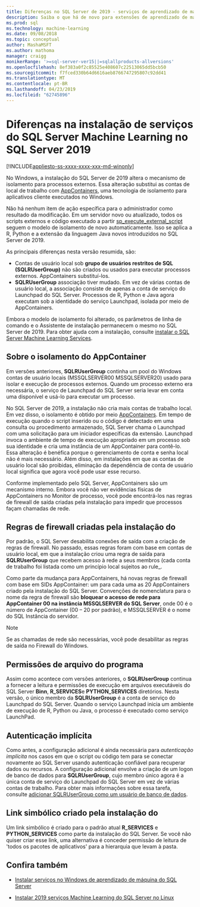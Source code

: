 ```yaml
---
title: Diferenças no SQL Server de 2019 - serviços de aprendizado de máquina do SQL Server
description: Saiba o que há de novo para extensões de aprendizado de máquina R e Python SQL Server na versão de visualização do SQL Server de 2019.
ms.prod: sql
ms.technology: machine-learning
ms.date: 09/08/2018
ms.topic: conceptual
author: MashaMSFT
ms.author: mathoma
manager: craigg
monikerRange: '>=sql-server-ver15||=sqlallproducts-allversions'
ms.openlocfilehash: 8ef383a0f2c85525e408607c22513065dd5bcb50
ms.sourcegitcommit: f7fced330b64d6616aeb8766747295807c92dd41
ms.translationtype: MT
ms.contentlocale: pt-BR
ms.lasthandoff: 04/23/2019
ms.locfileid: "62745896"
---
```

# <a name="differences-in-sql-server-machine-learning-services-installation-in-sql-server-2019"></a>Diferenças na instalação de serviços do SQL Server Machine Learning no SQL Server 2019  
[!INCLUDE[appliesto-ss-xxxx-xxxx-xxx-md-winonly](../../includes/appliesto-ss-xxxx-xxxx-xxx-md-winonly.md)]

No Windows, a instalação do SQL Server de 2019 altera o mecanismo de isolamento para processos externos. Essa alteração substitui as contas de local de trabalho com [AppContainers](https://docs.microsoft.com/windows/desktop/secauthz/appcontainer-isolation), uma tecnologia de isolamento para aplicativos cliente executados no Windows. 

Não há nenhum item de ação específica para o administrador como resultado da modificação. Em um servidor novo ou atualizado, todos os scripts externos e código executado a partir [sp_execute_external_script](../../relational-databases/system-stored-procedures/sp-execute-external-script-transact-sql.md) seguem o modelo de isolamento de novo automaticamente. Isso se aplica a R, Python e a extensão da linguagem Java novos introduzidos no SQL Server de 2019.

As principais diferenças nesta versão resumida, são:

+ Contas de usuário local sob **grupo de usuários restritos de SQL (SQLRUserGroup)** não são criados ou usados para executar processos externos. AppContainers substituí-los.
+ **SQLRUserGroup** associação tiver mudado. Em vez de várias contas de usuário local, a associação consiste de apenas a conta de serviço do Launchpad do SQL Server. Processos de R, Python e Java agora executam sob a identidade do serviço Launchpad, isolada por meio de AppContainers.

Embora o modelo de isolamento foi alterado, os parâmetros de linha de comando e o Assistente de instalação permanecem o mesmo no SQL Server de 2019. Para obter ajuda com a instalação, consulte [instalar o SQL Server Machine Learning Services](sql-machine-learning-services-windows-install.md).

## <a name="about-appcontainer-isolation"></a>Sobre o isolamento do AppContainer

Em versões anteriores, **SQLRUserGroup** continha um pool do Windows contas de usuário locais (MSSQLSERVER00 MSSQLSERVER20) usado para isolar e execução de processos externos. Quando um processo externo era necessária, o serviço de Launchpad do SQL Server seria levar em conta uma disponível e usá-lo para executar um processo. 

No SQL Server de 2019, a instalação não cria mais contas de trabalho local. Em vez disso, o isolamento é obtido por meio [AppContainers](https://docs.microsoft.com/windows/desktop/secauthz/appcontainer-isolation). Em tempo de execução quando o script inserido ou o código é detectado em uma consulta ou procedimento armazenado, SQL Server chama o Launchpad com uma solicitação para um iniciador específicas da extensão. Launchpad invoca o ambiente de tempo de execução apropriado em um processo sob sua identidade e cria uma instância de um AppContainer para contê-lo. Essa alteração é benéfica porque o gerenciamento de conta e senha local não é mais necessário. Além disso, em instalações em que as contas de usuário local são proibidas, eliminação da dependência de conta de usuário local significa que agora você pode usar esse recurso.

Conforme implementado pelo SQL Server, AppContainers são um mecanismo interno. Embora você não ver evidências físicas de AppContainers no Monitor de processo, você pode encontrá-los nas regras de firewall de saída criadas pela instalação para impedir que processos façam chamadas de rede.

## <a name="firewall-rules-created-by-setup"></a>Regras de firewall criadas pela instalação do

Por padrão, o SQL Server desabilita conexões de saída com a criação de regras de firewall. No passado, essas regras foram com base em contas de usuário local, em que a instalação criou uma regra de saída para **SQLRUserGroup** que recebem acesso à rede a seus membros (cada conta de trabalho foi listada como um princípio local sujeitos ao rule_. 

Como parte da mudança para AppContainers, há novas regras de firewall com base em SIDs AppContainer: um para cada uma as 20 AppContainers criado pela instalação do SQL Server. Convenções de nomenclatura para o nome da regra de firewall são **bloquear o acesso de rede para AppContainer 00 na instância MSSQLSERVER do SQL Server**, onde 00 é o número de AppContainer (00 – 20 por padrão), e MSSQLSERVER é o nome do SQL Instância do servidor. 

> [!Note]
> Se as chamadas de rede são necessárias, você pode desabilitar as regras de saída no Firewall do Windows.

## <a name="program-file-permissions"></a>Permissões de arquivo do programa

Assim como acontece com versões anteriores, o **SQLRUserGroup** continua a fornecer a leitura e permissões de execução em arquivos executáveis do SQL Server **Binn**, **R_SERVICES**e  **PYTHON_SERVICES** diretórios. Nesta versão, o único membro da **SQLRUserGroup** é a conta de serviço do Launchpad do SQL Server.  Quando o serviço Launchpad inicia um ambiente de execução de R, Python ou Java, o processo é executado como serviço LaunchPad.

## <a name="implied-authentication"></a>Autenticação implícita

Como antes, a configuração adicional é ainda necessária para *autenticação implícita* nos casos em que o script ou código tem para se conectar novamente ao SQL Server usando autenticação confiável para recuperar dados ou recursos. A configuração adicional envolve a criação de um logon de banco de dados para **SQLRUserGroup**, cujo membro único agora é a única conta de serviço do Launchpad do SQL Server em vez de várias contas de trabalho. Para obter mais informações sobre essa tarefa, consulte [adicionar SQLRUserGroup como um usuário de banco de dados](../security/add-sqlrusergroup-to-database.md).


## <a name="symbolic-link-created-by-setup"></a>Link simbólico criado pela instalação do

Um link simbólico é criado para o padrão atual **R_SERVICES** e **PYTHON_SERVICES** como parte da instalação do SQL Server. Se você não quiser criar esse link, uma alternativa é conceder permissão de leitura de 'todos os pacotes de aplicativos' para a hierarquia que levam à pasta.


## <a name="see-also"></a>Confira também

+ [Instalar serviços no Windows de aprendizado de máquina do SQL Server](sql-machine-learning-services-windows-install.md)

+ [Instalar 2019 serviços Machine Learning do SQL Server no Linux](../../linux/sql-server-linux-setup-machine-learning.md)
